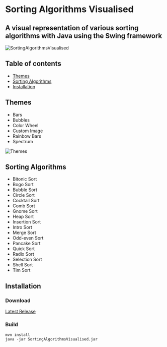 # Sorting Algorithms Visualised

## A visual representation of various sorting algorithms with Java using the Swing framework

![SortingAlgorithmsVisualised](https://user-images.githubusercontent.com/63204672/102017025-2a3f2900-3d5c-11eb-807d-fa27f7845475.png)

## Table of contents
 - [Themes](#Themes)
 - [Sorting Algorithms](#Sorting-Algorithms)
 - [Installation](#Installation)

## Themes
 - Bars
 - Bubbles
 - Color Wheel
 - Custom Image
 - Rainbow Bars
 - Spectrum

![Themes](https://user-images.githubusercontent.com/63204672/104782095-95c14f80-577b-11eb-8f99-578d8f01e092.png)

## Sorting Algorithms
- Bitonic Sort
- Bogo Sort
- Bubble Sort
- Circle Sort
- Cocktail Sort
- Comb Sort
- Gnome Sort
- Heap Sort
- Insertion Sort
- Intro Sort
- Merge Sort
- Odd-even Sort
- Pancake Sort
- Quick Sort
- Radix Sort
- Selection Sort
- Shell Sort
- Tim Sort

## Installation
### Download
[Latest Release](https://github.com/caydey/SortingAlgorithmsVisualised/releases/latest)
### Build
```
mvn install
java -jar SortingAlgorithmsVisualised.jar
```
